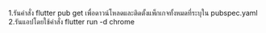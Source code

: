 1.รันคำสั่ง flutter pub get เพื่อดาวน์โหลดและติดตั้งแพ็กเกจทั้งหมดที่ระบุใน pubspec.yaml
2.รันแอปโดยใช้คำสั่ง flutter run -d chrome
